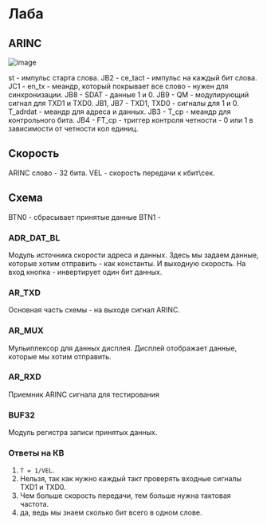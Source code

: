 # Лаба

## ARINC

![image](https://user-images.githubusercontent.com/25401699/227460165-dadb466c-989a-42c6-b613-797be6c07ef8.png)

st - импульс старта слова.
JB2 - ce_tact - импульс на каждый бит слова.
JC1 - en_tx - меандр, который покрывает все слово - нужен для синхронизации.
JB8 - SDAT - данные 1 и 0.
JB9 - QM - модулирующий сигнал для TXD1 и TXD0.
JB1, JB7 - TXD1, TXD0 - сигналы для 1 и 0.
T_adrdat - меандр для адреса и данных.
JB3 - T_cp - меандр для контрольного бита.
JB4 - FT_cp - триггер контроля четности - 0 или 1 в зависимости от четности кол единиц.

## Скорость

ARINC слово - 32 бита.
VEL - скорость передачи к кбит\сек.

## Схема

BTN0 - сбрасывает принятые данные
BTN1 - 

### ADR_DAT_BL

Модуль источника скорости адреса и данных.
Здесь мы задаем данные, которые хотим отправить - как константы. И выходную скорость.
На вход кнопка - инвертирует один бит данных.

### AR_TXD

Основная часть схемы - на выходе сигнал ARINC.

### AR_MUX

Мульиплексор для данных дисплея.
Дисплей отображает данные, которые мы хотим отправить.

### AR_RXD

Приемник ARINC сигнала для тестирования

### BUF32

Модуль регистра записи принятых данных.

### Ответы на КВ

1. ```T = 1/VEL```.
2. Нельзя, так как нужно каждый такт проверять входные сигналы TXD1 и TXD0.
3. Чем больше скорость передачи, тем больше нужна тактовая частота.
4. да, ведь мы знаем сколько бит всего в одном слове.
